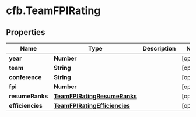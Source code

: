 # cfb.TeamFPIRating

## Properties
Name | Type | Description | Notes
------------ | ------------- | ------------- | -------------
**year** | **Number** |  | [optional] 
**team** | **String** |  | [optional] 
**conference** | **String** |  | [optional] 
**fpi** | **Number** |  | [optional] 
**resumeRanks** | [**TeamFPIRatingResumeRanks**](TeamFPIRatingResumeRanks.md) |  | [optional] 
**efficiencies** | [**TeamFPIRatingEfficiencies**](TeamFPIRatingEfficiencies.md) |  | [optional] 



